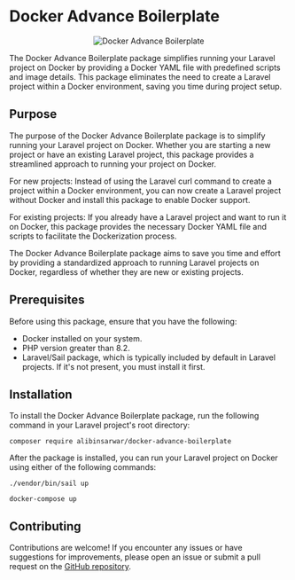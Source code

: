 # Docker Advance Boilerplate

<p align="center"><img src="/art/logo.svg" alt="Docker Advance Boilerplate"></p>

The Docker Advance Boilerplate package simplifies running your Laravel project on Docker by providing a Docker YAML file with predefined scripts and image details. This package eliminates the need to create a Laravel project within a Docker environment, saving you time during project setup.

## Purpose

The purpose of the Docker Advance Boilerplate package is to simplify running your Laravel project on Docker. Whether you are starting a new project or have an existing Laravel project, this package provides a streamlined approach to running your project on Docker.

For new projects: Instead of using the Laravel curl command to create a project within a Docker environment, you can now create a Laravel project without Docker and install this package to enable Docker support.

For existing projects: If you already have a Laravel project and want to run it on Docker, this package provides the necessary Docker YAML file and scripts to facilitate the Dockerization process.

The Docker Advance Boilerplate package aims to save you time and effort by providing a standardized approach to running Laravel projects on Docker, regardless of whether they are new or existing projects.

## Prerequisites

Before using this package, ensure that you have the following:

- Docker installed on your system.
- PHP version greater than 8.2.
- Laravel/Sail package, which is typically included by default in Laravel projects. If it's not present, you must install it first.

## Installation

To install the Docker Advance Boilerplate package, run the following command in your Laravel project's root directory:

```shell
composer require alibinsarwar/docker-advance-boilerplate

```
After the package is installed, you can run your Laravel project on Docker using either of the following commands:

```shell
./vendor/bin/sail up

```

```shell
docker-compose up

```
## Contributing
Contributions are welcome! If you encounter any issues or have suggestions for improvements, please open an issue or submit a pull request on the [GitHub repository](https://github.com/alibinsarwar/docker-advance-boilerplate).
